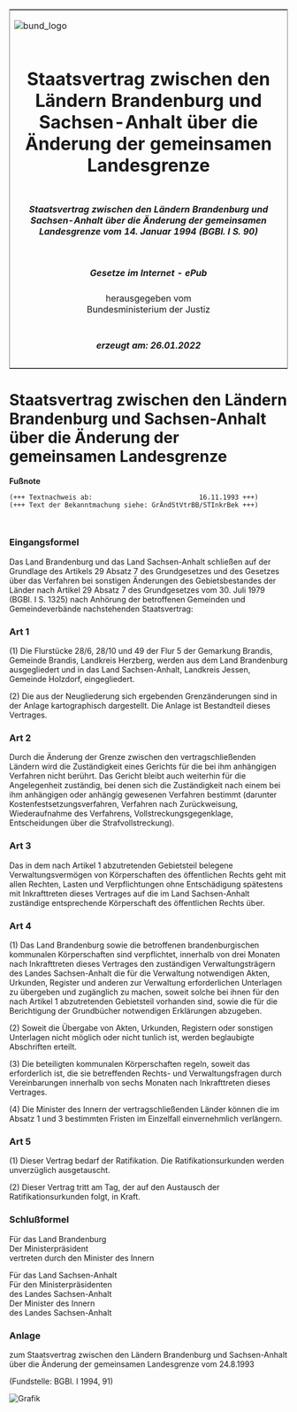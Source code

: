 <span id="DECKBLATT.html"></span>

<table border="0" frame="border" width="100%">

<tr valign="top">

<td align="left">

![bund\_logo](BfJ_2021_Web_de_de.gif)

</td>

<td align="right">

 

</td>

</tr>

<tr align="center" valign="middle">

<td colspan="2">

# Staatsvertrag zwischen den Ländern Brandenburg und Sachsen-Anhalt über die Änderung der gemeinsamen Landesgrenze

</td>

</tr>

<tr align="center" valign="middle">

<td colspan="2">

##### Staatsvertrag zwischen den Ländern Brandenburg und Sachsen-Anhalt über die Änderung der gemeinsamen Landesgrenze vom 14. Januar 1994 (BGBl. I S. 90)

</td>

</tr>

<tr align="center" valign="middle">

<td colspan="2">

  
  

##### Gesetze im Internet - ePub  
  
herausgegeben vom  
Bundesministerium der Justiz

</td>

</tr>

<tr align="center" valign="bottom">

<td colspan="2">

  
  

##### erzeugt am: 26.01.2022

</td>

</tr>

</table>

<span id="BJNR009000994.html"></span>

# Staatsvertrag zwischen den Ländern Brandenburg und Sachsen-Anhalt über die Änderung der gemeinsamen Landesgrenze

<div>

  
**Fußnote**

<div class="jnhtml">

<div>

<div class="jurAbsatz">

  

``` 
(+++ Textnachweis ab:                           16.11.1993 +++)
(+++ Text der Bekanntmachung siehe: GrÄndStVtrBB/STInkrBek +++)

 
```

</div>

</div>

</div>

</div>

<span id="BJNR009000994BJNE000100307.html"></span>

### Eingangsformel  

<div>

<div class="jnhtml">

<div>

<div class="jurAbsatz">

Das Land Brandenburg und das Land Sachsen-Anhalt schließen auf der
Grundlage des Artikels 29 Absatz 7 des Grundgesetzes und des Gesetzes
über das Verfahren bei sonstigen Änderungen des Gebietsbestandes der
Länder nach Artikel 29 Absatz 7 des Grundgesetzes vom 30. Juli 1979
(BGBl. I S. 1325) nach Anhörung der betroffenen Gemeinden und
Gemeindeverbände nachstehenden Staatsvertrag:

</div>

</div>

</div>

</div>

<span id="BJNR009000994BJNE000200307.html"></span>

### Art 1  

<div>

<div class="jnhtml">

<div>

<div class="jurAbsatz">

(1) Die Flurstücke 28/6, 28/10 und 49 der Flur 5 der Gemarkung Brandis,
Gemeinde Brandis, Landkreis Herzberg, werden aus dem Land Brandenburg
ausgegliedert und in das Land Sachsen-Anhalt, Landkreis Jessen, Gemeinde
Holzdorf, eingegliedert.

</div>

<div class="jurAbsatz">

(2) Die aus der Neugliederung sich ergebenden Grenzänderungen sind in
der Anlage kartographisch dargestellt. Die Anlage ist Bestandteil dieses
Vertrages.

</div>

</div>

</div>

</div>

<span id="BJNR009000994BJNE000300307.html"></span>

### Art 2  

<div>

<div class="jnhtml">

<div>

<div class="jurAbsatz">

Durch die Änderung der Grenze zwischen den vertragschließenden Ländern
wird die Zuständigkeit eines Gerichts für die bei ihm anhängigen
Verfahren nicht berührt. Das Gericht bleibt auch weiterhin für die
Angelegenheit zuständig, bei denen sich die Zuständigkeit nach einem bei
ihm anhängigen oder anhängig gewesenen Verfahren bestimmt (darunter
Kostenfestsetzungsverfahren, Verfahren nach Zurückweisung,
Wiederaufnahme des Verfahrens, Vollstreckungsgegenklage, Entscheidungen
über die Strafvollstreckung).

</div>

</div>

</div>

</div>

<span id="BJNR009000994BJNE000400307.html"></span>

### Art 3  

<div>

<div class="jnhtml">

<div>

<div class="jurAbsatz">

Das in dem nach Artikel 1 abzutretenden Gebietsteil belegene
Verwaltungsvermögen von Körperschaften des öffentlichen Rechts geht mit
allen Rechten, Lasten und Verpflichtungen ohne Entschädigung spätestens
mit Inkrafttreten dieses Vertrages auf die im Land Sachsen-Anhalt
zuständige entsprechende Körperschaft des öffentlichen Rechts über.

</div>

</div>

</div>

</div>

<span id="BJNR009000994BJNE000500307.html"></span>

### Art 4  

<div>

<div class="jnhtml">

<div>

<div class="jurAbsatz">

(1) Das Land Brandenburg sowie die betroffenen brandenburgischen
kommunalen Körperschaften sind verpflichtet, innerhalb von drei Monaten
nach Inkrafttreten dieses Vertrages den zuständigen Verwaltungsträgern
des Landes Sachsen-Anhalt die für die Verwaltung notwendigen Akten,
Urkunden, Register und anderen zur Verwaltung erforderlichen Unterlagen
zu übergeben und zugänglich zu machen, soweit solche bei ihnen für den
nach Artikel 1 abzutretenden Gebietsteil vorhanden sind, sowie die für
die Berichtigung der Grundbücher notwendigen Erklärungen abzugeben.

</div>

<div class="jurAbsatz">

(2) Soweit die Übergabe von Akten, Urkunden, Registern oder sonstigen
Unterlagen nicht möglich oder nicht tunlich ist, werden beglaubigte
Abschriften erteilt.

</div>

<div class="jurAbsatz">

(3) Die beteiligten kommunalen Körperschaften regeln, soweit das
erforderlich ist, die sie betreffenden Rechts- und Verwaltungsfragen
durch Vereinbarungen innerhalb von sechs Monaten nach Inkrafttreten
dieses Vertrages.

</div>

<div class="jurAbsatz">

(4) Die Minister des Innern der vertragschließenden Länder können die im
Absatz 1 und 3 bestimmten Fristen im Einzelfall einvernehmlich
verlängern.

</div>

</div>

</div>

</div>

<span id="BJNR009000994BJNE000600307.html"></span>

### Art 5  

<div>

<div class="jnhtml">

<div>

<div class="jurAbsatz">

(1) Dieser Vertrag bedarf der Ratifikation. Die Ratifikationsurkunden
werden unverzüglich ausgetauscht.

</div>

<div class="jurAbsatz">

(2) Dieser Vertrag tritt am Tag, der auf den Austausch der
Ratifikationsurkunden folgt, in Kraft.

</div>

</div>

</div>

</div>

<span id="BJNR009000994BJNE000700307.html"></span>

### Schlußformel  

<div>

<div class="jnhtml">

<div>

<div class="jurAbsatz">

Für das Land Brandenburg  
Der Ministerpräsident  
vertreten durch den Minister des Innern

</div>

<div class="jurAbsatz">

Für das Land Sachsen-Anhalt  
Für den Ministerpräsidenten  
des Landes Sachsen-Anhalt  
Der Minister des Innern  
des Landes Sachsen-Anhalt

</div>

</div>

</div>

</div>

<span id="BJNR009000994BJNE000800307.html"></span>

### Anlage  
zum Staatsvertrag zwischen den Ländern Brandenburg und Sachsen-Anhalt über die Änderung der gemeinsamen Landesgrenze vom 24.8.1993

<div>

<div class="jnhtml">

<div>

<div class="jurAbsatz">

<div class="kommentar_Fundstelle">

(Fundstelle: BGBl. I 1994, 91)

</div>

![Grafik](bgbl1_1994_j0091_0010.jpeg)

</div>

</div>

</div>

</div>
